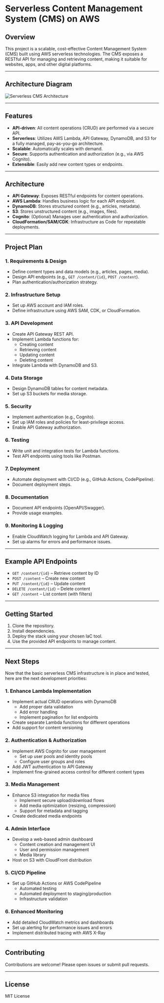 # Serverless Content Management System (CMS) on AWS

## Overview

This project is a scalable, cost-effective Content Management System (CMS) built using AWS serverless technologies. The CMS exposes a RESTful API for managing and retrieving content, making it suitable for websites, apps, and other digital platforms.

---

## Architecture Diagram

![Serverless CMS Architecture](serverless_cms_architecture.png)

---

## Features

- **API-driven**: All content operations (CRUD) are performed via a secure API.
- **Serverless**: Utilizes AWS Lambda, API Gateway, DynamoDB, and S3 for a fully managed, pay-as-you-go architecture.
- **Scalable**: Automatically scales with demand.
- **Secure**: Supports authentication and authorization (e.g., via AWS Cognito).
- **Extensible**: Easily add new content types or endpoints.

---

## Architecture

- **API Gateway**: Exposes RESTful endpoints for content operations.
- **AWS Lambda**: Handles business logic for each API endpoint.
- **DynamoDB**: Stores structured content (e.g., articles, metadata).
- **S3**: Stores unstructured content (e.g., images, files).
- **Cognito**: (Optional) Manages user authentication and authorization.
- **CloudFormation/SAM/CDK**: Infrastructure as Code for repeatable deployments.

---

## Project Plan

### 1. Requirements & Design

- Define content types and data models (e.g., articles, pages, media).
- Design API endpoints (e.g., `GET /content/{id}`, `POST /content`).
- Plan authentication/authorization strategy.

### 2. Infrastructure Setup

- Set up AWS account and IAM roles.
- Define infrastructure using AWS SAM, CDK, or CloudFormation.

### 3. API Development

- Create API Gateway REST API.
- Implement Lambda functions for:
  - Creating content
  - Retrieving content
  - Updating content
  - Deleting content
- Integrate Lambda with DynamoDB and S3.

### 4. Data Storage

- Design DynamoDB tables for content metadata.
- Set up S3 buckets for media storage.

### 5. Security

- Implement authentication (e.g., Cognito).
- Set up IAM roles and policies for least-privilege access.
- Enable API Gateway authorization.

### 6. Testing

- Write unit and integration tests for Lambda functions.
- Test API endpoints using tools like Postman.

### 7. Deployment

- Automate deployment with CI/CD (e.g., GitHub Actions, CodePipeline).
- Document deployment steps.

### 8. Documentation

- Document API endpoints (OpenAPI/Swagger).
- Provide usage examples.

### 9. Monitoring & Logging

- Enable CloudWatch logging for Lambda and API Gateway.
- Set up alarms for errors and performance issues.

---

## Example API Endpoints

- `GET /content/{id}` – Retrieve content by ID
- `POST /content` – Create new content
- `PUT /content/{id}` – Update content
- `DELETE /content/{id}` – Delete content
- `GET /content` – List content (with filters)

---

## Getting Started

1. Clone the repository.
2. Install dependencies.
3. Deploy the stack using your chosen IaC tool.
4. Use the provided API endpoints to manage content.

---

## Next Steps

Now that the basic serverless CMS infrastructure is in place and tested, here are the next development priorities:

### 1. Enhance Lambda Implementation
- Implement actual CRUD operations with DynamoDB
  - Add proper data validation
  - Add error handling
  - Implement pagination for list endpoints
- Create separate Lambda functions for different operations
- Add support for content versioning

### 2. Authentication & Authorization
- Implement AWS Cognito for user management
  - Set up user pools and identity pools
  - Configure user groups and roles
- Add JWT authentication to API Gateway
- Implement fine-grained access control for different content types

### 3. Media Management
- Enhance S3 integration for media files
  - Implement secure upload/download flows
  - Add media optimization (resizing, compression)
  - Support for metadata and tagging
- Create dedicated media endpoints

### 4. Admin Interface
- Develop a web-based admin dashboard
  - Content creation and management UI
  - User and permission management
  - Media library
- Host on S3 with CloudFront distribution

### 5. CI/CD Pipeline
- Set up GitHub Actions or AWS CodePipeline
  - Automated testing
  - Automated deployment to staging/production
  - Infrastructure validation

### 6. Enhanced Monitoring
- Add detailed CloudWatch metrics and dashboards
- Set up alerting for performance issues and errors
- Implement distributed tracing with AWS X-Ray

---

## Contributing

Contributions are welcome! Please open issues or submit pull requests.

---

## License

MIT License 